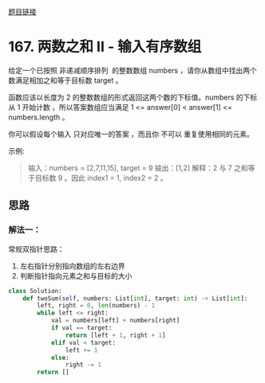 [题目链接](https://leetcode-cn.com/problems/two-sum-ii-input-array-is-sorted/)
# 167. 两数之和 II - 输入有序数组
给定一个已按照 非递减顺序排列  的整数数组 numbers ，请你从数组中找出两个数满足相加之和等于目标数 target 。

函数应该以长度为 2 的整数数组的形式返回这两个数的下标值。numbers 的下标 从 1 开始计数 ，所以答案数组应当满足 1 <= answer[0] < answer[1] <= numbers.length 。

你可以假设每个输入 只对应唯一的答案 ，而且你 不可以 重复使用相同的元素。

示例:
>输入：numbers = [2,7,11,15], target = 9
输出：[1,2]
解释：2 与 7 之和等于目标数 9 。因此 index1 = 1, index2 = 2 。


## 思路

### 解法一：
常规双指针思路：
1. 左右指针分别指向数组的左右边界
2. 判断指针指向元素之和与目标的大小
```python
class Solution:
    def twoSum(self, numbers: List[int], target: int) -> List[int]:
        left, right = 0, len(numbers) - 1
        while left <= right:
            val = numbers[left] + numbers[right]
            if val == target:
                return [left + 1, right + 1]
            elif val < target:
                left += 1
            else:
                right -= 1
        return []
```

